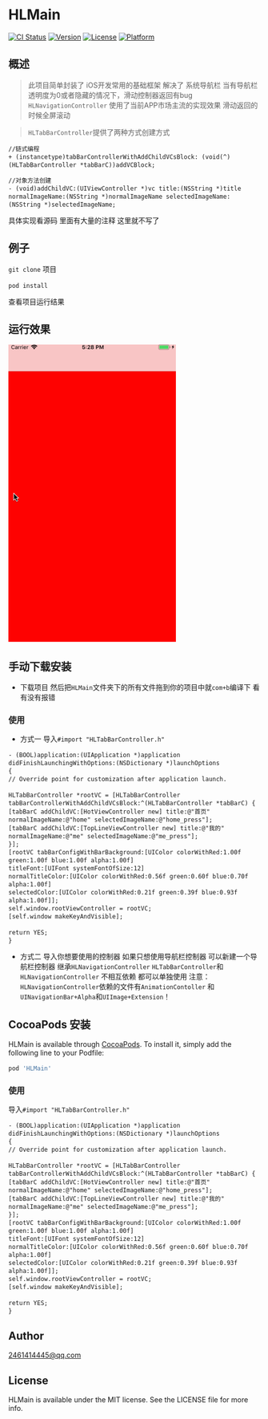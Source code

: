 # HLMain

[![CI Status](https://img.shields.io/travis/2461414445@qq.com/HLMain.svg?style=flat)](https://travis-ci.org/2461414445@qq.com/HLMain)
[![Version](https://img.shields.io/cocoapods/v/HLMain.svg?style=flat)](https://cocoapods.org/pods/HLMain)
[![License](https://img.shields.io/cocoapods/l/HLMain.svg?style=flat)](https://cocoapods.org/pods/HLMain)
[![Platform](https://img.shields.io/cocoapods/p/HLMain.svg?style=flat)](https://cocoapods.org/pods/HLMain)

## 概述
> 此项目简单封装了 iOS开发常用的基础框架 解决了 系统导航栏 当有导航栏透明度为0或者隐藏的情况下，滑动控制器返回有bug
> `HLNavigationController` 使用了当前APP市场主流的实现效果 滑动返回的时候全屏滚动


> `HLTabBarController`提供了两种方式创建方式
```
//链式编程
+ (instancetype)tabBarControllerWithAddChildVCsBlock: (void(^)(HLTabBarController *tabBarC))addVCBlock;
```
```
//对象方法创建
- (void)addChildVC:(UIViewController *)vc title:(NSString *)title normalImageName:(NSString *)normalImageName selectedImageName:(NSString *)selectedImageName;
```
具体实现看源码 里面有大量的注释 这里就不写了

## 例子

`git clone` 项目

`pod install` 

查看项目运行结果

## 运行效果
![demo](./demo.gif)



## 手动下载安装

- 下载项目 然后把`HLMain`文件夹下的所有文件拖到你的项目中就`com+b`编译下 看有没有报错
### 使用

- 方式一
导入`#import "HLTabBarController.h"`

```
- (BOOL)application:(UIApplication *)application didFinishLaunchingWithOptions:(NSDictionary *)launchOptions
{
// Override point for customization after application launch.

HLTabBarController *rootVC = [HLTabBarController tabBarControllerWithAddChildVCsBlock:^(HLTabBarController *tabBarC) {
[tabBarC addChildVC:[HotViewController new] title:@"首页" normalImageName:@"home" selectedImageName:@"home_press"];
[tabBarC addChildVC:[TopLineViewController new] title:@"我的" normalImageName:@"me" selectedImageName:@"me_press"];
}];
[rootVC tabBarConfigWithBarBackground:[UIColor colorWithRed:1.00f green:1.00f blue:1.00f alpha:1.00f]
titleFont:[UIFont systemFontOfSize:12]
normalTitleColor:[UIColor colorWithRed:0.56f green:0.60f blue:0.70f alpha:1.00f]
selectedColor:[UIColor colorWithRed:0.21f green:0.39f blue:0.93f alpha:1.00f]];
self.window.rootViewController = rootVC;
[self.window makeKeyAndVisible];

return YES;
}
```

- 方式二
导入你想要使用的控制器
如果只想使用导航栏控制器 可以新建一个导航栏控制器 继承`HLNavigationController` 
`HLTabBarController`和`HLNavigationController`  不相互依赖 都可以单独使用
注意：`HLNavigationController`依赖的文件有`AnimationContoller` 和 `UINavigationBar+Alpha`和`UIImage+Extension`！




## CocoaPods 安装

HLMain is available through [CocoaPods](https://cocoapods.org). To install
it, simply add the following line to your Podfile:

```ruby
pod 'HLMain'
```

### 使用
导入`#import "HLTabBarController.h"`

```
- (BOOL)application:(UIApplication *)application didFinishLaunchingWithOptions:(NSDictionary *)launchOptions
{
// Override point for customization after application launch.

HLTabBarController *rootVC = [HLTabBarController tabBarControllerWithAddChildVCsBlock:^(HLTabBarController *tabBarC) {
[tabBarC addChildVC:[HotViewController new] title:@"首页" normalImageName:@"home" selectedImageName:@"home_press"];
[tabBarC addChildVC:[TopLineViewController new] title:@"我的" normalImageName:@"me" selectedImageName:@"me_press"];
}];
[rootVC tabBarConfigWithBarBackground:[UIColor colorWithRed:1.00f green:1.00f blue:1.00f alpha:1.00f]
titleFont:[UIFont systemFontOfSize:12]
normalTitleColor:[UIColor colorWithRed:0.56f green:0.60f blue:0.70f alpha:1.00f]
selectedColor:[UIColor colorWithRed:0.21f green:0.39f blue:0.93f alpha:1.00f]];
self.window.rootViewController = rootVC;
[self.window makeKeyAndVisible];

return YES;
}
```

## Author

2461414445@qq.com

## License

HLMain is available under the MIT license. See the LICENSE file for more info.
